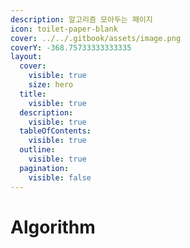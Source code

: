 ```yaml
---
description: 알고리즘 모아두는 페이지
icon: toilet-paper-blank
cover: ../../.gitbook/assets/image.png
coverY: -368.75733333333335
layout:
  cover:
    visible: true
    size: hero
  title:
    visible: true
  description:
    visible: true
  tableOfContents:
    visible: true
  outline:
    visible: true
  pagination:
    visible: false
---
```


# Algorithm

